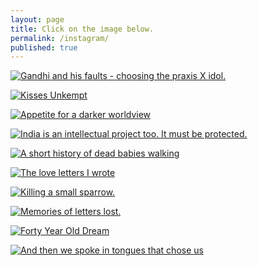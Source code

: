 ```yaml
---
layout: page
title: Click on the image below.
permalink: /instagram/
published: true
---
```


<a href="https://blog.hashin.me/2022/10/02/gandhi-praxis-x-idol/" target="_blank">![Gandhi and his faults - choosing the praxis X idol.](https://i.imgur.com/HAlgSvn.png)</a>


<a href="http://blog.hashin.me/2020/09/21/kisses-unkempt/" target="_blank">![Kisses Unkempt](https://cdn.pixabay.com/photo/2018/05/27/01/26/abstract-background-3432627__340.jpg)</a>

<a href="http://blog.hashin.me/2020/06/10/appetite-for-a-darker-worldview/" target="_blank">![Appetite for a darker worldview](https://cms.qz.com/wp-content/uploads/2020/05/dhruvi-2.jpg)</a>

<a href="http://blog.hashin.me/2020/05/07/india-intellectual-project/" target="_blank">![India is an intellectual project too. It must be protected.](https://cdn.pixabay.com/photo/2015/02/27/22/28/india-652857_1280.png)</a>

<a href="http://blog.hashin.me/2020/03/28/a-short-history-of-dead-babies-walking/" target="_blank">![A short history of dead babies walking](https://live.staticflickr.com/2838/33362733400_2e6bda523a_b.jpg)</a>

<a href="http://blog.hashin.me/2019/12/14/love-letters-i-wrote/" target="_blank">![The love letters I wrote](https://i.imgur.com/ddcaUFw.jpg)</a>


<a href="http://blog.hashin.me/2019/05/14/killing-a-small-sparrow/" target="_blank">![Killing a small sparrow.](https://upload.wikimedia.org/wikipedia/commons/d/d1/Media%2C_Babylon_and_Persia_-_including_a_study_of_the_Zend-Avesta_or_religion_of_Zoroaster%2C_from_the_fall_of_Nineveh_to_the_Persian_war_%281889%29_%2814801017893%29.jpg)</a>

<a href="http://blog.hashin.me/2019/05/04/memories-of-letters-lost/"                          target="_blank">![Memories of letters lost.](https://i.imgur.com/OJzw9Glg.jpg)</a>

<a href="http://blog.hashin.me/2019/04/08/forty-year-old-dream/" target="_blank">![Forty Year Old Dream](https://i.imgur.com/2YuQPLI.jpg)</a>


<a href="http://blog.hashin.me/2019/03/21/and-then-we-spoke-in-the-tongues-that-chose-us/" target="_blank">![And then we spoke in tongues that chose us](https://images.indianexpress.com/2017/08/divya-goyal-image-759.jpg)</a>
